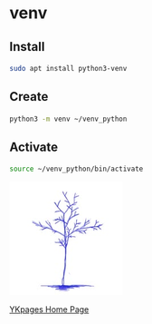 # venv

## Install

```sh
sudo apt install python3-venv
```

## Create

```sh
python3 -m venv ~/venv_python
```

## Activate

```sh
source ~/venv_python/bin/activate
```

![](../../images/BlueTreeIcon_200x200.jpg)

[YKpages Home Page](https://yusukekato.github.io/)
